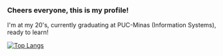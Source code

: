 ### Cheers everyone, this is my profile! 
I'm at my 20's, currently graduating at PUC-Minas (Information Systems), ready to learn!


[![Top Langs](https://github-readme-stats.vercel.app/api/top-langs/?username=LgAcerbi)](https://github.com/LgAcerbi/github-readme-stats)
